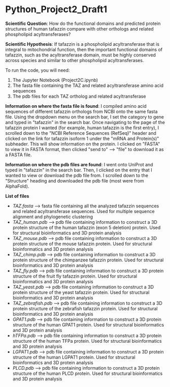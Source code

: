 # Python_Project2_Draft1
**Scientific Question**: How do the functional domains and predicted protein structures of human tafazzin compare with other orthologs and related phospholipid acyltransferases?

**Scientific Hypothesis**: If tafazzin is a phospholipid acyltransferase that is integral to mitochondrial function, then the important functional domains of tafazzin, such as the acyltransferase domain, must be highly conserved across species and similar to other phospholipid acyltransferases.

To run the code, you will need:

1) The Jupyter Notebook (Project2C.ipynb)
2) The fasta file containing the TAZ and related acyltransferase amino acid sequences
3) The pdb files for each TAZ ortholog and related acyltransferase

**Information on where the fasta file is found**: I compiled amino acid sequences of different tafazzin orthologs from NCBI onto the same fasta file. Using the dropdown menu on the search bar, I set the category to gene and typed in "tafazzin" in the search bar. Once navigating to the page of the tafazzin protein I wanted (for example, human tafazzin is the first entry), I scrolled down to the "NCBI Reference Sequences (RefSeq)" header and clicked on the link for tafazzin isoform 1 under the "mRNA and Protein(s)" subheader. This will show information on the protein. I clicked on "FASTA" to view it in FASTA format, then clicked "send to" --> "file" to download it as a FASTA file.

**Information on where the pdb files are found**: I went onto UniProt and typed in "tafazzin" in the search bar. Then, I clicked on the entry that I wanted to view or download the pdb file from. I scrolled down to the "Structure" heading and downloaded the pdb file (most were from AlphaFold).

**List of files**
- *TAZ.fasta* --> fasta file containing all the analyzed tafazzin sequences and related acyltransferase sequences. Used for multiple sequence alignment and phylogenetic clustering
- *TAZ_human.pdb* --> pdb file containing information to construct a 3D protein structure of the human tafazzin (exon 5 deletion) protein. Used for structural bioinformatics and 3D protein analysis
- *TAZ_mouse.pdb* --> pdb file containing information to construct a 3D protein structure of the mouse tafazzin protein. Used for structural bioinformatics and 3D protein analysis
- *TAZ_chimp.pdb* --> pdb file containing information to construct a 3D protein structure of the chimpanzee tafazzin protein. Used for structural bioinformatics and 3D protein analysis
- *TAZ_fly.pdb* --> pdb file containing information to construct a 3D protein structure of the fruit fly tafazzin protein. Used for structural bioinformatics and 3D protein analysis
- *TAZ_yeast.pdb* --> pdb file containing information to construct a 3D protein structure of the yeast tafazzin protein. Used for structural bioinformatics and 3D protein analysis
- *TAZ_zebrafish.pdb* --> pdb file containing information to construct a 3D protein structure of the zebrafish tafazzin protein. Used for structural bioinformatics and 3D protein analysis
- *GPAT1.pdb* --> pdb file containing information to construct a 3D protein structure of the human GPAT1 protein. Used for structural bioinformatics and 3D protein analysis
- *hTFPa.pdb* --> pdb file containing information to construct a 3D protein structure of the human TFPa protein. Used for structural bioinformatics and 3D protein analysis
- *LGPAT1.pdb* --> pdb file containing information to construct a 3D protein structure of the human LGPAT1 protein. Used for structural bioinformatics and 3D protein analysis
- *PLCD.pdb* --> pdb file containing information to construct a 3D protein structure of the human PLCD protein. Used for structural bioinformatics and 3D protein analysis
